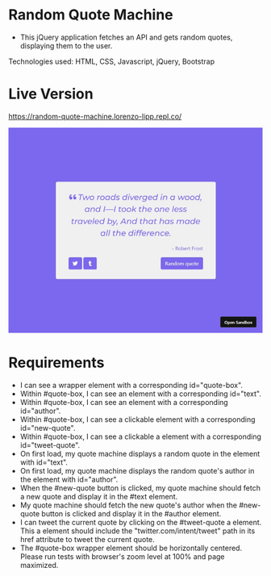 # Random Quote Machine

- This jQuery application fetches an API and gets random quotes, displaying them to the user.

Technologies used: HTML, CSS, Javascript, jQuery, Bootstrap

# Live Version

https://random-quote-machine.lorenzo-lipp.repl.co/

![image](images/preview.jpg)

# Requirements

- I can see a wrapper element with a corresponding id="quote-box".
- Within #quote-box, I can see an element with a corresponding id="text".
- Within #quote-box, I can see an element with a corresponding id="author".
- Within #quote-box, I can see a clickable element with a corresponding id="new-quote".
- Within #quote-box, I can see a clickable a element with a corresponding id="tweet-quote".
- On first load, my quote machine displays a random quote in the element with id="text".
- On first load, my quote machine displays the random quote's author in the element with id="author".
- When the #new-quote button is clicked, my quote machine should fetch a new quote and display it in the #text element.
- My quote machine should fetch the new quote's author when the #new-quote button is clicked and display it in the #author element.
- I can tweet the current quote by clicking on the #tweet-quote a element. This a element should include the "twitter.com/intent/tweet" path in its href attribute to tweet the current quote.
- The #quote-box wrapper element should be horizontally centered. Please run tests with browser's zoom level at 100% and page maximized.